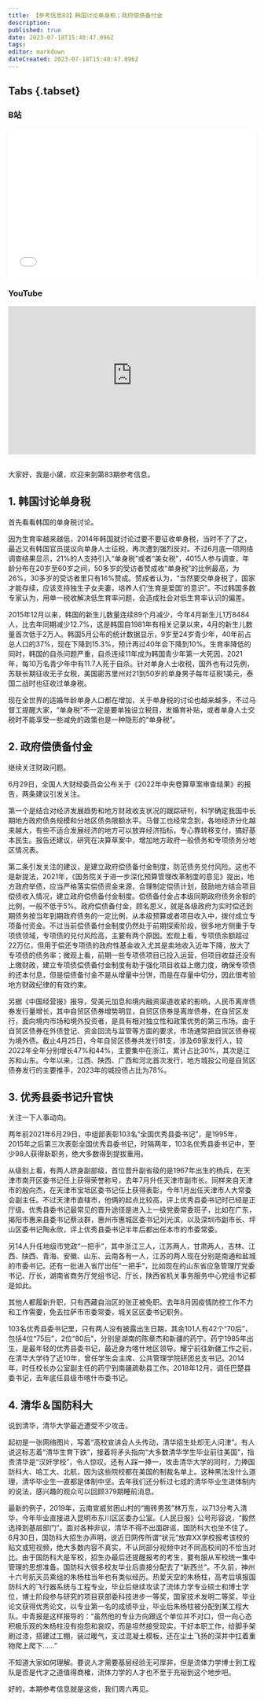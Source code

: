 ```yaml
---
title: 【参考信息83】韩国讨论单身税；政府偿债备付金
description: 
published: true
date: 2023-07-18T15:40:47.096Z
tags: 
editor: markdown
dateCreated: 2023-07-18T15:40:47.096Z
---
```


## Tabs {.tabset}
### B站
<div style="position: relative; padding: 30% 45%;">
<iframe style="position: absolute; width: 100%; height: 100%; left: 0; top: 0;" src="//player.bilibili.com/player.html?&bvid=BV1qW4y1Z7uS&page=1&as_wide=1&high_quality=1&danmaku=1&autoplay=0" scrolling="no" border="0" frameborder="no" framespacing="0" allowfullscreen="true"></iframe>
</div>

### YouTube
<div style="position: relative; padding: 30% 45%;">
<iframe style="position: absolute; top: 0; left: 0; width: 100%; height: 100%;" src="https://www.youtube-nocookie.com/embed/YouTubeVID" title="YouTube video player" frameborder="0" allow="accelerometer; autoplay; clipboard-write; encrypted-media; gyroscope; picture-in-picture" allowfullscreen></iframe>
</div>

## 

大家好，我是小黛，欢迎来到第83期参考信息。

## 1. 韩国讨论单身税

首先看看韩国的单身税讨论。

因为生育率越来越低，2014年韩国就讨论过要不要征收单身税，当时不了了之，最近又有韩国官员提议向单身人士征税，再次遭到强烈反对。不过6月底一项网络调查结果显示，21%的人支持引入“单身税”或者“美女税”，4015人参与调查，年龄分布在20岁至60岁之间，50多岁的受访者赞成收“单身税”的比例最高，为26%，30多岁的受访者里只有16%赞成。赞成者认为，“当然要交单身税了，国家才能存续，应该支持独生子女夫妻，培养人们‘生育是爱国’的意识”。不过韩国多数专家认为，用单一税收解决低生育率问题，会造成社会对低生育率认识的偏差。

2015年12月以来，韩国的新生儿数量连续89个月减少，今年4月新生儿1万8484人，比去年同期减少12.7%，这是韩国自1981年有相关记录以来，4月的新生儿数量首次低于2万人。韩国5月公布的统计数据显示，9岁至24岁青少年，40年前占总人口的37%，现在下降到15.3%，预计再过40年会下降到10%。生育率降低的同时，韩国的自杀问题严重，自杀连续11年成为韩国青少年第一大死因，2021年，每10万名青少年中有11.7人死于自杀。针对单身人士收税，国外也有过先例，苏联长期征收无子女税，美国密苏里州对21到50岁的单身男子每年征税1美元，泰国二战时也征收过单身税。

现在全世界的适婚年龄单身人口都在增加，关于单身税的讨论也越来越多，不过马督工提醒大家，“单身税”不一定是要单独设立税目，发婚育补贴，或者单身人士交税时不能享受一些减免的政策也是一种隐形的“单身税”。

## 2. 政府偿债备付金

继续关注财政问题。

6月29日，全国人大财经委员会公布关于《2022年中央卷算草案审查结果》的报告，两条建议引发关注。

第一个是结合对经济发展趋势和地方财政收支状况的跟踪研判，科学确定我国中长期地方政府债务规模和分地区债务限额水平。马督工也经常念到，各地经济分化越来越大，有些不适合发展经济的地方可以放弃经济指标，专心靠转移支付，搞好基本民生。报告还建议，研究在决算草案中，增加地方政府一般债务和专项债务分地区情况表。

第二条引发关注的建议，是建立政府偿债备付金制度，防范债务兑付风险。这也不是新提法，2021年，《国务院关于进一步深化预算管理改革制度的意见》提出，地方政府举债，应当严格落实偿债资金来源，合理制定偿债计划，鼓励地方结合项目偿债收入情况，建立政府偿债备付金制度。偿债备付金占本级同期政府债务余额的比例，一般不低于5%。政府偿债备付金，顾名思义，就是各级政府为实时偿还到期债务按当年到期政府债务的一定比例，从本级预算或者项目收入中，拨付成立专项备付资金。不过当前偿债备付金制度仍然处于前期探索阶段，很多地方侧重于专项债领域，专项债的兑付风险高，主要有两个原因。宏观上看，专项债余额超过22万亿，但用于偿还专项债的政府性基金收入尤其是卖地收入近年下降，放大了专项债的债务率；微观上看，前期一些专项债项目已投入运营，但项目收益还没有上缴财政，建立专项债偿债备付金制度有助于强化项目收益上缴力度，确保专项债的还本付息，但是偿债备付金不是从增量中分饼，而是在存量中切分，因此很考验地方财政纪律的有效约束。

另据《中国经营报》报导，受美元加息和境内融资渠道收紧的影响，人民币离岸债券发行量增长，其中自贸区债券增势明显，自贸区债券是离岸债券，在自贸区发行，面向境内市场和境外投资者，是具有相对独立性和政策优势的第三市场。由于自贸区债券在外债登记、资金回流与监管等方面的要求，市场通常把自贸区债券视为境外债。截止4月25日，今年自贸区债券共发行81支，涉及69家发行人，较2022年全年分别增长47%和44%，主要集中在浙江，累计占比30%，其次是江苏和山东。今年以来，江西、陕西、广西和河北首次发行，地方城投公司是自贸区债券发行的主要推手，2023年的城投债占比为78%。

## 3. 优秀县委书记升官快

关注一下人事动向。

两年前2021年6月29日，中组部表彰103名“全国优秀县委书记”，是1995年，2015年之后第三次表彰全国优秀县委书记，时隔两年，103名优秀县委书记中，至少98人获得新职务，绝大多数得到提拔重用。

从级别上看，有两人跻身副部级，首位晋升副省级的是1967年出生的杨兵，在天津市南开区委书记任上获得荣誉称号，去年7月升任天津市副市长。同样来自天津市的殷向杰，在天津市宝坻区委书记任上获得表彰，今年1月出任天津市人大常委会副主任。不过天津市直辖市，他俩的起点比较高，评上优秀县委书记时已经是正厅级。优秀县委书记最常见的晋升途径是进入上一级党委常委班子，比如在广东，揭阳市惠来县委书记蔡淡群，惠州市惠城区委书记刘光滨，以及深圳市副市长、坪山区委书记陶永欣，评上优秀县委书记半年后都出任本市的市委常委。

另14人升任地级市党政“一把手”，其中浙江三人，江苏两人，甘肃两人，吉林、江西、陕西、青海、安徽、山东、云南各有一人，江苏的两人现在分别是南通和盐城的市委书记。还有一批进入省厅出任“一把手”，比如现在的山东省应急管理厅党委书记、厅长，湖南省商务厅党组书记、厅长，陕西省机关事务服务中心党组书记都是如此。

其他人都履新升职，只有西藏自治区的张正被免职。去年8月因疫情防控工作不力和工作需要，免去拉萨市市委常委，城关区区委书记职务。

103名优秀县委书记里，只有两人没有披露出生日期，其余101人有42个“70后”，包括4位“75后”，2位“80后”，分别是湖南的陈章杰和新疆的药宁。药宁1985年出生，是最年轻的优秀县委书记，最近身为喀什地区领导。耀宁前往新疆工作之前，在清华大学待了近10年，曾任学生会主席、公共管理学院研团总支书记。2014年，时任校长办公室副主任的药宁到南疆疏勒县工作。2018年12月，调任巴楚县委书记，去年底任县级市喀什市委书记。

## 4. 清华＆国防科大

说到清华，清华大学最近遭受不少攻击。

起初是一张网络图片，写着“高校宣讲会人头传动，清华招生处却无人问津”。有人说这标志着“清华生育下跌”，接着将矛头指向“大多数清华学生毕业前往美国”，指责清华是“汉奸学校”，令人惊叹。还有人踩一捧一，攻击清华大学的同时，力捧国防科大、哈工大、北航，因为这些院校都在美国的制裁名单上。这种黑法没什么道理，清华毕业生一直都是体制中坚。去年我们还分析过七成的清华毕业生进体制内的说法，感兴趣的观众可以回顾379期睡前消息。

最新的例子，2019年，云南宣威贫困山村的“搬砖男孩”林万东，以713分考入清华，今年毕业直接进入昆明市东川区区委办公室。《人民日报》公号形容说，“毅然选择到基层部门”。面对各种非议，清华不得不出面辟谣，国防科大也坐不住了。6月30日，国防科大招生办声明，说近日网传所谓“状元”放弃XX学校报考该校的贴文或短视频，绝大多数内容不真实，不认同部分视频中对不同高校间的不恰当对比。由于国防科大是军校，招生办最后还提醒报考的考生，要有服从军校统一集中管理的思想准备。国防科大很多校友毕业后直接分配去了“新西兰”。不久前，神州十六号航天员乘组的朱杨柱当年也有类似经历。热爱天空的朱杨柱，高考后填报国防科大的飞行器系统与工程专业，毕业后继续攻读了流体力学专业硕士和博士学位，博士阶段参与研究的项目获部委科技进步一等奖，国家技术发明二等奖，毕业论文获得优秀论文，以专业第一名的成绩毕业，毕业后朱杨柱被分配到某工程大队。中青报是这样报导的：“虽然他的专业方向跟这个单位并不对口，但一向心态积极乐观的朱杨柱没有抱怨和哀叹，而是坦然接受现实，干好本职工作，给脚手架刷过漆，搭建过工棚，装过暖气，支过混凝土模板，还在尘土飞扬的深井中扛着重物爬上爬下......”

不知道大家如何理解。要说人才需要基层经验无可厚非，但是流体力学博士到工程队是否是代才之道值得商榷，流体力学的人才也不至于充裕到这个地步吧。

好的，本期参考信息就是这些，我们周六再见。


